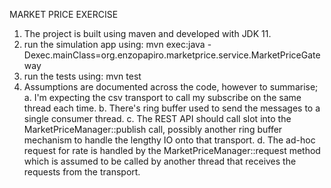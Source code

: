 MARKET PRICE EXERCISE

1. The project is built using maven and developed with JDK 11.
2. run the simulation app using:  mvn exec:java -Dexec.mainClass=org.enzopapiro.marketprice.service.MarketPriceGateway
3. run the tests using: mvn test
4. Assumptions are documented across the code, however to summarise;
   a. I'm expecting the csv transport to call my subscribe on the same thread each time.
   b. There's ring buffer used to send the messages to a single consumer thread.
   c. The REST API should call slot into the MarketPriceManager::publish call, possibly another ring buffer mechanism to handle the lengthy IO onto that transport.
   d. The ad-hoc request for rate is handled by the MarketPriceManager::request method which is assumed to be called by another thread that receives the requests from the transport.
